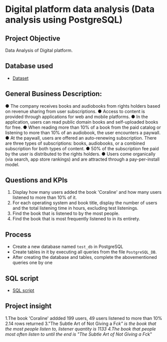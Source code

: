 # Digital platform data analysis (Data analysis using PostgreSQL)
## Project Objective
Data Analysis of Digital platform. 

## Database used
- <a href=" https://github.com/payzubax83/Digital-platform-data-analysis_PGAdmin4/blob/main/postgresqldb.sql">Dataset</a>

##  General Business Description:
●	The company receives books and audiobooks from rights holders based on revenue sharing from user subscriptions.
●	Access to content is provided through applications for web and mobile platforms.
●	In the application, users can read public domain books and self-uploaded books for free.
●	When reading more than 10% of a book from the paid catalog or listening to more than 10% of an audiobook, the user encounters a paywall.
●	At the paywall, users are offered an auto-renewing subscription. There are three types of subscriptions: books, audiobooks, or a combined subscription for both types of content.
●	50% of the subscription fee paid by the user is distributed to the rights holders.
●	Users come organically (via search, app store rankings) and are attracted through a pay-per-install model.

## Questions and KPIs
1. Display how many users added the book 'Coraline' and how many users listened to more than 10% of it.  
2. For each operating system and book title, display the number of users and the total listening time in hours, excluding test listenings.  
3. Find the book that is listened to by the most people.  
4. Find the book that is most frequently listened to in its entirety.

## Process
- Create a new database named `test_db` in PostgreSQL 
- Create tables in it by executing all queries from the file `PostgreSQL_DB`.
- After creating the database and tables, complete the abovementioned queries one by one

## SQL script
- <a href="https://github.com/payzubax83/Digital-platform-data-analysis_PGAdmin4/blob/main/PostgreSQL%20project%201.sql">SQL script</a>

## Project insight
1.The book 'Coraline' addded 199 users, 49 users listened to more than 10%
2.14	rows returned
3."The Subtle Art of Not Giving a F*ck" is the book that the most people listen to, listener quantity is 1133
4.The book that people most often listen to until the end is "The Subtle Art of Not Giving a F*ck"
